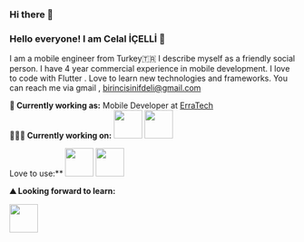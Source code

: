 ### Hi there 👋
 
### Hello everyone! I am Celal İÇELLİ 👋

I am a mobile engineer from Turkey🇹🇷 I describe myself as a friendly social person. I have 4 year commercial experience in mobile development. I love to code with Flutter . Love to learn new technologies and frameworks. You can reach me via gmail , birincisinifdeli@gmail.com

 
**💼 Currently working as:** Mobile Developer at <a href="" target="_blank">ErraTech</a>
<br>
**👨🏻‍💻 Currently working on:**
<code><a href="https://docs.flutter.dev/" target="_blank"><img height="50" src="https://www.vectorlogo.zone/logos/flutterio/flutterio-icon.svg"></a></code>
<code><a href="https://firebase.google.com/" target="_blank"><img height="50" src="https://www.vectorlogo.zone/logos/firebase/firebase-ar21.svg"></a></code>


Love to use:**
<code><a href="https://docs.flutter.dev/" target="_blank"><img height="50" src="https://www.vectorlogo.zone/logos/flutterio/flutterio-icon.svg"></a></code>
<code><a href="https://developer.apple.com/swift/resources/" target="_blank"><img height="50" src="https://upload.wikimedia.org/wikipedia/commons/thumb/9/9d/Swift_logo.svg/800px-Swift_logo.svg.png"></a></code>
<br>

**⛰ Looking forward to learn:**
 
<code><a href="https://developer.apple.com/swift/resources/" target="_blank"><img height="50" src="https://upload.wikimedia.org/wikipedia/commons/thumb/9/9d/Swift_logo.svg/800px-Swift_logo.svg.png"></a></code>


 



